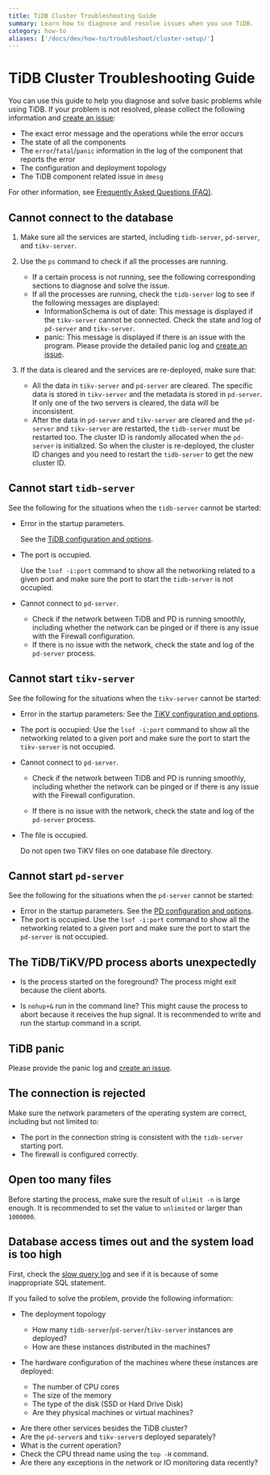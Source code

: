 ```yaml
---
title: TiDB Cluster Troubleshooting Guide
summary: Learn how to diagnose and resolve issues when you use TiDB.
category: how-to
aliases: ['/docs/dev/how-to/troubleshoot/cluster-setup/']
---
```


# TiDB Cluster Troubleshooting Guide

You can use this guide to help you diagnose and solve basic problems while using TiDB. If your problem is not resolved, please collect the following information and [create an issue](https://github.com/pingcap/tidb/issues/new/choose):

- The exact error message and the operations while the error occurs
- The state of all the components
- The `error`/`fatal`/`panic` information in the log of the component that reports the error
- The configuration and deployment topology
- The TiDB component related issue in `dmesg`

For other information, see [Frequently Asked Questions (FAQ)](/faq/tidb-faq.md).

## Cannot connect to the database

1. Make sure all the services are started, including `tidb-server`, `pd-server`, and `tikv-server`.
2. Use the `ps` command to check if all the processes are running.

    - If a certain process is not running, see the following corresponding sections to diagnose and solve the issue.

    + If all the processes are running, check the `tidb-server` log to see if the following messages are displayed:
        - InformationSchema is out of date: This message is displayed if the `tikv-server` cannot be connected. Check the state and log of `pd-server` and `tikv-server`.
        - panic: This message is displayed if there is an issue with the program. Please provide the detailed panic log and [create an issue](https://github.com/pingcap/tidb/issues/new/choose).

3. If the data is cleared and the services are re-deployed, make sure that:

    - All the data in `tikv-server` and `pd-server` are cleared.
    The specific data is stored in `tikv-server` and the metadata is stored in `pd-server`. If only one of the two servers is cleared, the data will be inconsistent.
    - After the data in `pd-server` and `tikv-server` are cleared and the `pd-server` and `tikv-server` are restarted, the `tidb-server` must be restarted too.
    The cluster ID is randomly allocated when the `pd-server` is initialized. So when the cluster is re-deployed, the cluster ID changes and you need to restart the `tidb-server` to get the new cluster ID.

## Cannot start `tidb-server`

See the following for the situations when the `tidb-server` cannot be started:

- Error in the startup parameters.

    See the [TiDB configuration and options](/command-line-flags-for-tidb-configuration.md).

- The port is occupied.

    Use the `lsof -i:port` command to show all the networking related to a given port and make sure the port to start the `tidb-server` is not occupied.

+ Cannot connect to `pd-server`.

    - Check if the network between TiDB and PD is running smoothly, including whether the network can be pinged or if there is any issue with the Firewall configuration.
    - If there is no issue with the network, check the state and log of the `pd-server` process.

## Cannot start `tikv-server`

See the following for the situations when the `tikv-server` cannot be started:

- Error in the startup parameters: See the [TiKV configuration and options](/command-line-flags-for-tikv-configuration.md).

- The port is occupied: Use the `lsof -i:port` command to show all the networking related to a given port and make sure the port to start the `tikv-server` is not occupied.

+ Cannot connect to `pd-server`.

    - Check if the network between TiDB and PD is running smoothly, including whether the network can be pinged or if there is any issue with the Firewall configuration.

    - If there is no issue with the network, check the state and log of the `pd-server` process.

- The file is occupied.

    Do not open two TiKV files on one database file directory.

## Cannot start `pd-server`

See the following for the situations when the `pd-server` cannot be started:

- Error in the startup parameters.
    See the [PD configuration and options](/command-line-flags-for-pd-configuration.md).
- The port is occupied.
    Use the `lsof -i:port` command to show all the networking related to a given port and make sure the port to start the `pd-server` is not occupied.

## The TiDB/TiKV/PD process aborts unexpectedly

- Is the process started on the foreground? The process might exit because the client aborts.

- Is `nohup+&` run in the command line? This might cause the process to abort because it receives the hup signal. It is recommended to write and run the startup command in a script.

## TiDB panic

Please provide the panic log and [create an issue](https://github.com/pingcap/tidb/issues/new/choose).

## The connection is rejected

Make sure the network parameters of the operating system are correct, including but not limited to:

- The port in the connection string is consistent with the `tidb-server` starting port.
- The firewall is configured correctly.

## Open too many files

Before starting the process, make sure the result of `ulimit -n` is large enough. It is recommended to set the value to `unlimited` or larger than `1000000`.

## Database access times out and the system load is too high

First, check the [slow query log](/identify-slow-queries.md) and see if it is because of some inappropriate SQL statement.

If you failed to solve the problem, provide the following information:

+ The deployment topology

    - How many `tidb-server`/`pd-server`/`tikv-server` instances are deployed?
    - How are these instances distributed in the machines?

+ The hardware configuration of the machines where these instances are deployed:

    - The number of CPU cores
    - The size of the memory
    - The type of the disk (SSD or Hard Drive Disk)
    - Are they physical machines or virtual machines?

- Are there other services besides the TiDB cluster?
- Are the `pd-server`s and `tikv-server`s deployed separately?
- What is the current operation?
- Check the CPU thread name using the `top -H` command.
- Are there any exceptions in the network or IO monitoring data recently?
